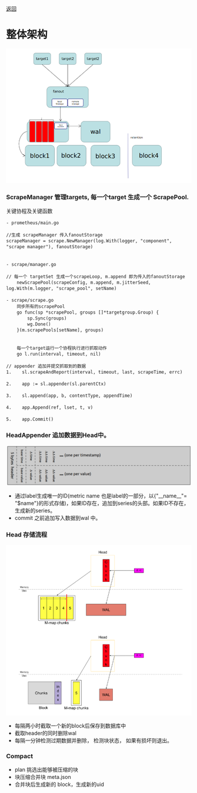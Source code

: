 [返回](../index.md)

# 整体架构
![avatar](../images/tsdb_storage.png)

### ScrapeManager 管理targets, 每一个target 生成一个 ScrapePool.

关键协程及关键函数
```
- prometheus/main.go

//生成 scrapeManager 传入fanoutStorage
scrapeManager = scrape.NewManager(log.With(logger, "component", "scrape manager"), fanoutStorage)


- scrape/manager.go 

// 每一个 targetSet 生成一个scrapeLoop, m.append 即为传入的fanoutStorage
    newScrapePool(scrapeConfig, m.append, m.jitterSeed, log.With(m.logger, "scrape_pool", setName)

- scrape/scrape.go
    同步所有的scrapePool
    go func(sp *scrapePool, groups []*targetgroup.Group) {
        sp.Sync(groups)
        wg.Done()
    }(m.scrapePools[setName], groups)
    

    每一个target运行一个协程执行进行抓取动作
    go l.run(interval, timeout, nil)
    
// appender 追加并提交抓取到的数据    
1.    sl.scrapeAndReport(interval, timeout, last, scrapeTime, errc)

2.    app := sl.appender(sl.parentCtx)

3.    sl.append(app, b, contentType, appendTime)
    
4.    app.Append(ref, lset, t, v)

5.    app.Commit()
```

### HeadAppender 追加数据到Head中。
![avatar](../images/chunk.png)
- 通过label生成唯一的ID(metric name 也是label的一部分，以{"\_\_name\_\_"= "$name"}的形式存储)，如果ID存在，追加到series的头部。如果ID不存在， 生成新的series。
- commit 之前追加写入数据到wal 中。


### Head 存储流程
![avatar](../images/head_block.png)
- 每隔两小时截取一个新的block后保存到数据库中
- 截取header的同时删除wal
- 每隔一分钟检测过期数据并删除， 检测块状态， 如果有损坏则退出。

### Compact
- plan 挑选出能够被压缩的块
- 块压缩合并块 meta.json
- 合并块后生成新的 block，生成新的uid 
